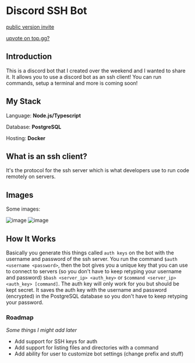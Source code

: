 # Discord SSH Bot
[public version invite](https://discord.com/oauth2/authorize?client_id=866294717641654335&scope=bot&permissions=2214980673)

[upvote on top.gg?](https://top.gg/bot/866294717641654335/vote)

## Introduction

This is a discord bot that I created over the weekend and I wanted to share it. It allows you to use a discord bot as an ssh client! You can run commands, setup a terminal and more is coming soon!

## My Stack

Language: **Node.js/Typescript** 

Database: **PostgreSQL**

Hosting: **Docker**

## What is an ssh client?
It's the protocol for the ssh server which is what developers use to run code remotely on servers.

## Images

Some images:

![image](https://i.matdoes.dev/image/dd93ca241cab32a290cb5f79549fb6c6)
![image](https://i.matdoes.dev/image/aae48cda8c6ddd33144d2cb8e823f041)


## How It Works

Basically you generate this things called ``auth keys`` on the bot with the username and password of the ssh server. You run the command `$auth <username <password>`, then the bot gives you a unique key that you can use to connect to servers (so you don't have to keep retyping your username and password) ``$bash <server_ip> <auth_key>`` or ``$command <server_ip> <auth_key> [command]``. The auth key will only work for you but should be kept secret. It saves the auth key with the username and password (encrypted) in the PostgreSQL database so you don't have to keep retyping your password.


### Roadmap

*Some things I might add later*

- Add support for SSH keys for auth
- Add support for listing files and directories with a command
- Add ability for user to customize bot settings (change prefix and stuff)